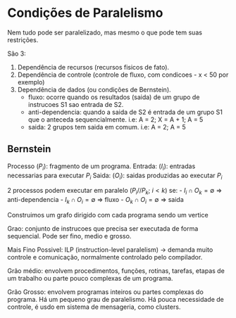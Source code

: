 # Condições de Paralelismo

Nem tudo pode ser paralelizado, mas mesmo o que pode tem suas restrições.

São 3:
1. Dependência de recursos (recursos fisicos de fato).
2. Dependência de controle (controle de fluxo, com condicoes - x < 50 por exemplo)
3. Dependência de dados (ou condições de Bernstein).
    - fluxo: ocorre quando os resultados (saida) de um grupo de instrucoes S1 sao entrada de S2.
    - anti-dependencia: quando a saida de S2 é entrada de um grupo S1 que o anteceda sequencialmente.
    i.e: A = 2; X = A + 1; A = 5
    - saida: 2 grupos tem saida em comum. 
    i.e: A = 2;  A = 5

## Bernstein
Processo ($P_i$): fragmento de um programa.
Entrada: ($I_i$): entradas necessarias para executar $P_i$
Saida: ($O_i$): saidas produzidas ao executar $P_i$

2 processos podem executar em paralelo ($P_i//P_k$; $i < k$) se:
    - $I_i \cap O_k = \emptyset$ => anti-dependencia
    - $I_k \cap O_i = \emptyset$ => fluxo
    - $O_k \cap O_i = \emptyset$ => saida


Construimos um grafo dirigido com cada programa sendo um vertice


Grao: conjunto de instrucoes que precisa ser executada de forma sequencial. 
Pode ser fino, medio e grosso. 

Mais Fino Possivel: ILP (instruction-level paralelism) -> demanda muito controle e comunicação, normalmente controlado pelo compilador.

Grão médio: envolvem procedimentos, funções, rotinas, tarefas, etapas de um trabalho ou parte pouco complexas de um programa. 

Grão Grosso: envolvem programas inteiros ou partes complexas do programa. Há um pequeno grau de paralelismo. Há pouca necessidade de controle, é usdo em sistema de mensageria, como clusters.


